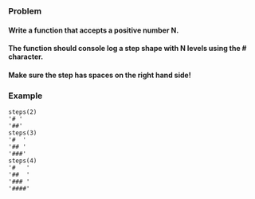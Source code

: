 ### Problem

#### Write a function that accepts a positive number N.
#### The function should console log a step shape with N levels using the # character.
#### Make sure the step has spaces on the right hand side!

### Example
```
steps(2)
'# '
'##'
steps(3)
'#  '
'## '
'###'
steps(4)
'#   '
'##  '
'### '
'####'
```
